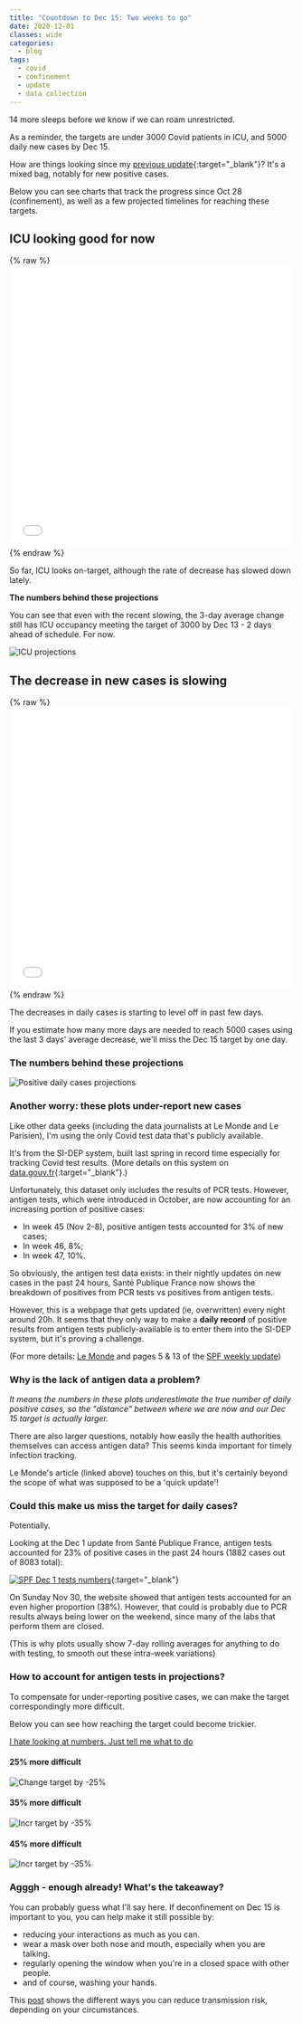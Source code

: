 ```yaml
---
title: "Countdown to Dec 15: Two weeks to go"
date: 2020-12-01
classes: wide
categories:
  - blog
tags:
  - covid
  - confinement
  - update
  - data collection
---
```


14 more sleeps before we know if we can roam unrestricted.

As a reminder, the targets are under 3000 Covid patients in ICU, and 5000 daily new cases by Dec 15.

How are things looking since my [previous update](https://limegimlet.github.io/learning/blog/nov-27-update/){:target="_blank"}? It's a mixed bag, notably for new positive cases.

Below you can see charts that track the progress since Oct 28 (confinement), as well as a few projected timelines for reaching these targets.

## ICU looking good for now

{% raw %}<iframe width="100%" height="500" frameborder="0" scrolling="no" src="//plotly.com/~limegimlet/586.embed?showlink=false"></iframe> {% endraw %}

So far, ICU looks on-target, although the rate of decrease has slowed down lately.

**The numbers behind these projections**

You can see that even with the recent slowing, the 3-day average change still has ICU occupancy meeting the target of 3000 by Dec 13 - 2 days ahead of schedule. For now.

![ICU projections](../../assets/images/2020/dec1_rea_projections.png)

## The decrease in new cases is slowing

{% raw %}<iframe width="100%" height="500" frameborder="0" scrolling="no" src="//plotly.com/~limegimlet/593.embed?showlink=false"></iframe> {% endraw %}

The decreases in daily cases is starting to level off in past few days.

If you estimate how many more days are needed to reach 5000 cases using the last 3 days' average decrease, we'll miss the Dec 15 target by one day.

### The numbers behind these projections

![Positive daily cases projections](https://limegimlet.github.io/learning/assets/images/2020/dec1_pos_projections.png)

### Another worry: these plots under-report new cases

Like other data geeks (including the data journalists at Le Monde and Le Parisien), I'm using the only Covid test data that's publicly available.

It's from the SI-DEP system, built last spring in record time especially for tracking Covid test results. (More details on this system on [data.gouv.fr](https://www.data.gouv.fr/en/datasets/donnees-relatives-aux-resultats-des-tests-virologiques-covid-19/){:target="_blank"}.)

Unfortunately, this dataset only includes the results of PCR tests. However, antigen tests, which were introduced in October, are now accounting for an increasing portion of positive cases:

* In week 45 (Nov 2-8), positive antigen tests accounted for 3% of new cases;
* In week 46, 8%;
* In week 47, 10%.

So obviously, the antigen test data exists: in their nightly updates on new cases in the past 24 hours, Santé Publique France now shows the breakdown of positives from PCR tests vs positives from antigen tests.

 However, this is a webpage that gets updated (ie, overwritten) every night around 20h. It seems that they only way to make a **daily record** of positive results from antigen tests publicly-available is to enter them into the SI-DEP system, but it's proving a challenge.

 (For more details: [Le Monde](https://www.lemonde.fr/les-decodeurs/article/2020/11/27/comment-les-tests-antigeniques-compliquent-les-calculs-d-indicateurs-cles-de-l-epidemie-de-covid-19_6061414_4355770.html) and pages 5 & 13 of the [SPF weekly update](https://www.santepubliquefrance.fr/maladies-et-traumatismes/maladies-et-infections-respiratoires/infection-a-coronavirus/documents/bulletin-national/covid-19-point-epidemiologique-du-26-novembre-2020))

### Why is the lack of antigen data a problem?

*It means the numbers in these plots underestimate the true number of daily positive cases, so the "distance" between where we are now and our Dec 15 target is actually larger.*

There are also larger questions, notably how easily the health authorities themselves can access antigen data? This seems kinda important for timely infection tracking.

Le Monde's article (linked above) touches on this, but it's certainly beyond the scope of what was supposed to be a 'quick update'!

### Could this make us miss the target for daily cases?

Potentially.

Looking at the Dec 1 update from Santé Publique France, antigen tests accounted for 23% of positive cases in the past 24 hours (1882 cases out of 8083 total):

[![SPF Dec 1 tests numbers](../../assets/images/2020/dec1_SPF_update.png)](https://www.santepubliquefrance.fr/dossiers/coronavirus-covid-19/coronavirus-chiffres-cles-et-evolution-de-la-covid-19-en-france-et-dans-le-monde#block-266151){:target="_blank"}

On Sunday Nov 30, the website showed that antigen tests accounted for an even higher proportion (38%). However, that could is probably due to PCR results always being lower on the weekend, since many of the labs that perform them are closed.

(This is why plots usually show 7-day rolling averages for anything to do with testing, to smooth out these intra-week variations)

### How to account for antigen tests in projections?

To compensate for under-reporting positive cases, we can make the target correspondingly more difficult.

Below you can see how reaching the target could become trickier.

[I hate looking at numbers. Just tell me what to do](#agggh---enough-already-whats-the-takeaway)

#### 25% more difficult

![Change target by -25%](https://limegimlet.github.io/learning/assets/images/2020/dec1_pos_3750_target.png)

#### 35% more difficult

![Incr target by -35%](https://limegimlet.github.io/learning/assets/images/2020/dec1_pos_3250_target.png)

#### 45% more difficult

![Incr target by -35%](https://limegimlet.github.io/learning/assets/images/2020/dec1_pos_2750_target.png)

### Agggh - enough already! What's the takeaway?

You can probably guess what I'll say here. If deconfinement on Dec 15 is important to you, you can help make it still possible by:

* reducing your interactions as much as you can.
* wear a mask over both nose and mouth, especially when you are talking.
* regularly opening the window when you're in a closed space with other people.
* and of course, washing your hands.

This [post](https://limegimlet.github.io/learning/blog/safer-visits/) shows the different ways you can reduce transmission risk, depending on your circumstances.
